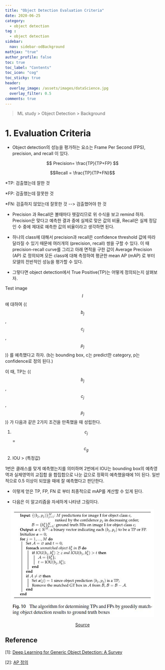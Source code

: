 ```yaml
---
title: "Object Detection Evaluation Criteria"
date: 2020-06-25
category:
  - object detection
tag :
  - object detection
sidebar:
  nav: sidebar-odBackground
mathjax: "true"
author_profile: false
toc: true
toc_label: "Contents"
toc_icon: "cog"
toc_sticky: true
header:
  overlay_image: /assets/images/dataScience.jpg
  overlay_filter: 0.5
comments: true
---
```


<script type="text/x-mathjax-config">
MathJax.Hub.Config({
    displayAlign: "center"
});
</script>



> ML study > Object Detection > Background

# 1. Evaluation Criteria
- Object detection의 성능을 평가하는 요소는 Frame Per Second (FPS), precision, and recall 이 있다.


$$
Precision= \frac{TP}{TP+FP}
$$

$$Recall = \frac{TP}{TP+FN}$$

*TP: 검출했는데 잘한 것

*FP: 검출했는데 잘못한 것

*FN: 검출하지 않았는데 잘못한 것 --> 검출했어야 한 것


- Precision 과 Recall은 볼때마다 헷갈리므로 위 수식을 보고 remind 하자. Precision은 맞다고 예측한 결과 중에 실제로 맞은 값의 비율, Recall은 실제 정답인 수 중에 제대로 예측한 값의 비율이라고 생각하면 된다.

- 하나의 class에 대해서 precision과 recall은 confidence threshold 값에 따라 달라질 수 있기 때문에 여러개의 (precision, recall) 쌍을 구할 수 있다. 이 때 precision-recall curve를 그리고 아래 면적을 구한 값이 Average Precision (AP) 로 정의되며 모든 class에 대해 측정하여 평균한 mean AP (mAP) 로 부터 모델의 전반적인 성능을 평가할 수 있다.

- 그렇다면 object detection에서 True Positive(TP)는 어떻게 정의되는지 살펴보자.

Test image $$I$$ 에 대하여 {($$b_j$$,$$c_j$$,$$p_j$$)} 를 예측했다고 하자. (b는 bounding box, c는 predict한 category, p는 confidence로 정의 된다.)

이 때, TP는 {($$b_j$$,$$c_j$$,$$p_j$$)} 가 다음과 같은 2가지 조건을 만족했을 때 성립한다.

1. $$c_j$$ = $$c_g$$
2. IOU > (특정값)

1번은 클래스를 맞게 예측했는지를 의미하며 2번에서 IOU는 bounding box의 예측영역과 실제영역의 교집합 을 합집합으로 나눈 값으로 정확히 예측했을때에 1이 된다. 일반적으로 0.5 이상이 되었을 때에 잘 예측했다고 판단한다.

- 이렇게 얻은 TP, FP, FN 로 부터 최종적으로 mAP를 계산할 수 있게 된다.

- 다음은 이 알고리즘을 자세하게 나타낸 그림이다.

<center><img src="/assets/images/od/survey10.jpg" ></center>

[<center>Source</center>](https://doi.org/10.1007/s11263-019-01247-4)

## Reference
\[1]: [Deep Learning for Generic Object Detection: A Survey](https://doi.org/10.1007/s11263-019-01247-4)

\[2]: [AP 정의](https://hyeonnii.tistory.com/284)


<br><br>
